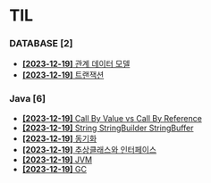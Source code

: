 # TIL
 
### DATABASE [2]
- [**[2023-12-19]**  관계 데이터 모델](https://github.com/A-lass/TIL/blob/main/DATABASE/관계_데이터_모델.md)
- [**[2023-12-19]**  트랜잭션](https://github.com/A-lass/TIL/blob/main/DATABASE/트랜잭션.md)
### Java [6]
- [**[2023-12-19]**  Call By Value vs Call By Reference](https://github.com/A-lass/TIL/blob/main/Java/Call_By_Value_vs_Call_By_Reference.md)
- [**[2023-12-19]**  String StringBuilder StringBuffer](https://github.com/A-lass/TIL/blob/main/Java/String_StringBuilder_StringBuffer.md)
- [**[2023-12-19]**  동기화](https://github.com/A-lass/TIL/blob/main/Java/동기화.md)
- [**[2023-12-19]**  추상클래스와 인터페이스](https://github.com/A-lass/TIL/blob/main/Java/추상클래스와_인터페이스.md)
- [**[2023-12-19]**  JVM](https://github.com/A-lass/TIL/blob/main/Java/JVM.md)
- [**[2023-12-19]**  GC](https://github.com/A-lass/TIL/blob/main/Java/GC.md)
